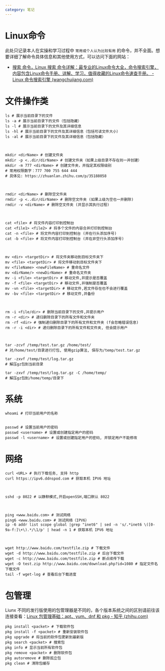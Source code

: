 ```yaml
---
category: 笔记
---
```

<!-- 笔记 -->

# Linux命令

此处只记录本人在实操和学习过程中 `常用或个人认为比较有用` 的命令，并不全面。想要详细了解命令具体信息和其他使用方式，可以访问下面的网站：  

- [搜索 命令，Linux 搜索 命令详解：最专业的Linux命令大全，命令搜索引擎，内容包含Linux命令手册、详解、学习，值得收藏的Linux命令速查手册。 - Linux 命令搜索引擎 (wangchujiang.com)](https://wangchujiang.com/linux-command/hot.html)

# 文件操作类

```shell
ls # 展示当前目录下的文件
ls -a # 展示当前目录下的文件（包括隐藏）
ls -l # 展示当前目录下的文件及其详细信息
ls -hl # 展示当前目录下的文件及其详细信息（包括可读文件大小）
ls -al # 展示当前目录下的文件及其详细信息（包括隐藏）



mkdir <dirName> # 创建文件夹
mkdir -p <..dir/dirName> # 创建文件夹（如果上级目录不存在则一并创建）
mkdir -m 777 <dirName> # 创建文件夹，并指定其权限级别
# 常用权限数字：777 700 755 644 444 
# 具体见: https://zhuanlan.zhihu.com/p/35188058



rmdir <dirName> # 删除空文件夹
rmdir -p <..dir/dirName> # 删除空文件夹 (如果上级为空也一并删除)
rmdir -v <dirName> # 删除空文件夹 (并显示其执行过程)



cat <file> # 将文件内容打印到控制台
cat <file1> <file2> # 将多个文件的内容合并打印到控制台
cat -n <file> # 将文件内容打印到控制台 (并在行头添加序号)
cat -b <file> # 将文件内容打印到控制台 (并在非空行头添加序号)



mv <dir> <targetDir> # 将文件夹移动到目标文件夹下
mv <file> <targetDir> # 将文件移动到目标文件夹下
mv <fileName> <newFileName> # 重命名文件
mv <dirName/> <newDirName> # 重命名文件夹
mv -i <file> <targetDir> # 移动文件,并提示是否覆盖
mv -f <file> <targetDir> # 移动文件,并强制是否覆盖
mv -vn <file> <targetDir> # 移动文件,若文件存在也不会进行覆盖
mv -bv <file> <targetDir> # 移动文件,并备份



rm -i <file/dir> # 删除当前目录下的文件,并提示用户
rm -r <dir> # 递归删除目录下的所有文件和文件夹
rm -rf <dir> # 强制递归删除目录下的所有文件和文件夹 (f会忽略错误信息)
rm -r -i <dir> # 递归删除目录下的所有文件和文件夹, 但会提示用户



tar -zcvf /temp/test.tar.gz /home/test/ 
# 对/home/test/目录进行打包, 使用gzip算法, 保存为/temp/test.tar.gz

tar -zxvf /temp/test/log.tar.gz 
# 解压gz包到当前目录

tar -zxvf /temp/test/log.tar.gz -C /home/temp/
# 解压gz包到/home/temp/目录下

```

# 系统

```shell
whoami # 打印当前用户的名称


passwd # 设置当前用户的密码
passwd <username> # 设置或创建指定用户的密码
passwd -l <username> # 设置或创建指定用户的密码, 并锁定用户不能修改
```

# 网络

```shell
curl <URL> # 执行下载任务, 支持 http
curl https://ipv6.ddnspod.com # 获取本机 IPV6 地址



sshd -p 8022 # 以静默模式,开启openSSH,端口默认 8022



ping <www.baidu.com> # 测试网络
ping6 <www.baidu.com> # 测试网络（IPV6）
ip -6 addr list scope global |grep "inet6" | sed -n 's/.*inet6 \([0-9a-f:]\+\).*/\1/p' | head -n 1 # 获取本机 IPV6 地址



wget http://www.baidu.com/testfile.zip # 下载文件
wget -d http://www.baidu.com/testfile.zip # 后台下载文件
wget -c http://www.baidu.com/testfile.zip # 断点续传下载
wget -O test.zip http://www.baidu.com/download.php?id=1080 # 指定文件名下载文件
tail -f wget-log # 查看后台下载进度

```

# 包管理

 Liunx 不同的发行版使用的包管理器是不同的，各个版本系统之间的区别请前往该连接查看：[Linux 包管理基础：apt、yum、dnf 和 pkg - 知乎 (zhihu.com)](https://zhuanlan.zhihu.com/p/28562152) 

```shell
pkg install <packet> # 下载软件包
pkg install -f <packet> # 重新安装软件包
pkg upgrade # 将当前的软件包更新到最新版
pkg search <packet> # 搜索包
pkg info # 显示当前所有软件包
pkg remove <packet> # 删除软件包
pkg autoremove # 删除孤立包
pkg clean # 清除包缓存
```